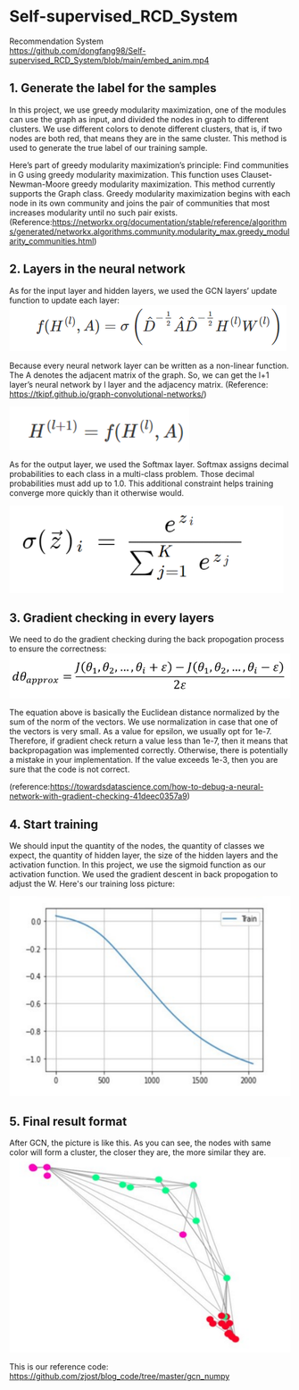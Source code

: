 # Self-supervised_RCD_System
Recommendation System  
https://github.com/dongfang98/Self-supervised_RCD_System/blob/main/embed_anim.mp4
## 1.	Generate the label for the samples
In this project, we use greedy modularity maximization, one of the modules can use the graph as input, and divided the nodes in graph to different clusters. We use different colors to denote different clusters, that is, if two nodes are both red, that means they are in the same cluster. This method is used to generate the true label of our training sample. 

Here’s part of greedy modularity maximization’s principle:
Find communities in G using greedy modularity maximization. This function uses Clauset-Newman-Moore greedy modularity maximization. This method currently supports the Graph class. Greedy modularity maximization begins with each node in its own community and joins the pair of communities that most increases modularity until no such pair exists. (Reference:https://networkx.org/documentation/stable/reference/algorithms/generated/networkx.algorithms.community.modularity_max.greedy_modularity_communities.html)

## 2. Layers in the neural network
As for the input layer and hidden layers, we used the GCN layers’ update function to update each layer:
![image](https://github.com/dongfang98/Self-supervised_RCD_System/blob/main/Picture/GCN_Layer.png)

Because every neural network layer can be written as a non-linear function. The A denotes the adjacent matrix of the graph. So, we can get the l+1 layer’s neural network by l layer and the adjacency matrix. 
(Reference: https://tkipf.github.io/graph-convolutional-networks/)

![image](https://github.com/dongfang98/Self-supervised_RCD_System/blob/main/Picture/NeuralNetwork.png)

As for the output layer, we used the Softmax layer. Softmax assigns decimal probabilities to each class in a multi-class problem. Those decimal probabilities must add up to 1.0. This additional constraint helps training converge more quickly than it otherwise would.

![image](https://github.com/dongfang98/Self-supervised_RCD_System/blob/main/Picture/Softmax_Layer.png)

## 3. Gradient checking in every layers

We need to do the gradient checking during the back propogation process to ensure the correctness: 
![image](https://github.com/dongfang98/Self-supervised_RCD_System/blob/main/Picture/GradientChecking.png)

The equation above is basically the Euclidean distance normalized by the sum of the norm of the vectors. We use normalization in case that one of the vectors is very small.
As a value for epsilon, we usually opt for 1e-7. Therefore, if gradient check return a value less than 1e-7, then it means that backpropagation was implemented correctly. Otherwise, there is potentially a mistake in your implementation. If the value exceeds 1e-3, then you are sure that the code is not correct.

(reference:https://towardsdatascience.com/how-to-debug-a-neural-network-with-gradient-checking-41deec0357a9)

## 4. Start training

We should input the quantity of the nodes, the quantity of classes we expect, the quantity of hidden layer, the size of the hidden layers and the activation function. In this project, we use the sigmoid function as our activation function. We used the gradient descent in back propogation to adjust the W. Here's our training loss picture:

![image](https://github.com/dongfang98/Self-supervised_RCD_System/blob/main/Picture/Training.PNG)

## 5. Final result format
After GCN, the picture is like this. As you can see, the nodes with same color will form a cluster, the closer they are, the more similar they are. 
![image](https://github.com/dongfang98/Self-supervised_RCD_System/blob/main/Picture/AfterGCN.PNG)

This is our reference code: https://github.com/zjost/blog_code/tree/master/gcn_numpy
